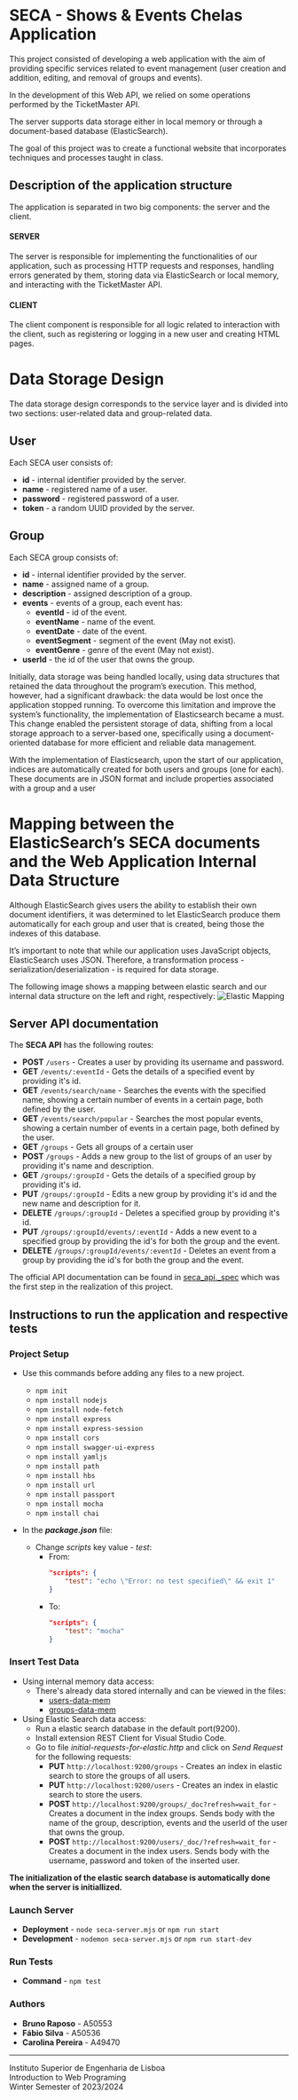 # SECA - Shows & Events Chelas Application
This project consisted of developing a web application with the aim of providing specific services related to event management (user creation and addition, editing, and removal of groups and events).

In the development of this Web API, we relied on some operations performed by the TicketMaster API.

The server supports data storage either in local memory or through a document-based database (ElasticSearch).

The goal of this project was to create a functional website that incorporates techniques and processes taught in class.

## Description of the application structure
The application is separated in two big components: the server and the client.

#### SERVER
The server is responsible for implementing the functionalities of our application, such as processing HTTP requests and responses, handling errors generated by them, storing data via ElasticSearch or local memory, and interacting with the TicketMaster API.

    
#### CLIENT
The client component is responsible for all logic related to interaction with the client, such as registering or logging in a new user and creating HTML pages.

# Data Storage Design

The data storage design corresponds to the service layer and is divided into two sections: user-related data and group-related data.

## User

Each SECA user consists of:
- **id** - internal identifier provided by the server.
- **name** - registered name of a user.
- **password** - registered password of a user.
- **token** - a random UUID provided by the server.

## Group

Each SECA group consists of:
- **id** - internal identifier provided by the server.
- **name** - assigned name of a group.
- **description** - assigned description of a group.
- **events** - events of a group, each event has:
    - **eventId** - id of the event.
    - **eventName** - name of the event.
    - **eventDate** - date of the event.
    - **eventSegment** - segment of the event (May not exist).
    - **eventGenre** - genre of the event (May not exist).
- **userId** - the id of the user that owns the group.

Initially, data storage was being handled locally, using data structures that retained the data throughout the program’s execution.  This method, however, had a significant drawback: the data would be lost once the application stopped running. To overcome this limitation and improve the system’s functionality, the implementation of Elasticsearch became a must. This change enabled the persistent storage of data, shifting from a local storage approach to a server-based one, specifically using a document-oriented database for more efficient and reliable data management.

With the implementation of Elasticsearch, upon the start of our application, indices are automatically created for both users and groups (one for each). These documents are in JSON format and include properties associated with a group and a user

# Mapping between the ElasticSearch’s SECA documents and the Web Application Internal Data Structure

Although ElasticSearch gives users the ability to establish their own document identifiers, it was determined to let ElasticSearch produce them automatically for each group and user that is created, being those the indexes of this database.

It’s important to note that while our application uses JavaScript objects, ElasticSearch uses JSON. Therefore, a transformation process - serialization/deserialization - is required for data storage.

The following image shows a mapping between elastic search and our internal data structure on the left and right, respectively:
![Elastic Mapping](/docs/elastic-mapping.png)

## Server API documentation

The **SECA API** has the following routes:

- **POST** <code>/users</code> - Creates a user by providing its username and password.
- **GET** <code>/events/:eventId</code> - Gets the details of a specified event by providing it's id.
- **GET** <code>/events/search/name</code> - Searches the events with the specified name, showing a certain number of events in a certain page, both defined by the user.
- **GET** <code>/events/search/popular</code> - Searches the most popular events, showing a certain number of events in a certain page, both defined by the user.
- **GET** <code>/groups</code> - Gets all groups of a certain user
- **POST** <code>/groups</code> - Adds a new group to the list of groups of an user by providing it's name and description.
- **GET** <code>/groups/:groupId</code> - Gets the details of a specified group by providing it's id.
- **PUT** <code>/groups/:groupId</code> - Edits a new group by providing it's id and the new name and description for it.
- **DELETE** <code>/groups/:groupId</code> - Deletes a specified group by providing it's id.
- **PUT** <code>/groups/:groupId/events/:eventId</code> - Adds a new event to a specified group by providing the id's for both the group and the event.
- **DELETE** <code>/groups/:groupId/events/:eventId</code> - Deletes an event from a group by providing the id's for both the group and the event.

The official API documentation can be found in [seca_api._spec](/docs/seca_api_spec.yaml) which was the first step in the realization of this project.

## Instructions to run the application and respective tests

### Project Setup
- Use this commands before adding any files to a new project.
    - <code>npm init</code>
    - <code>npm install nodejs</code>
    - <code>npm install node-fetch</code>
    - <code>npm install express</code>
    - <code>npm install express-session</code>
    - <code>npm install cors</code>
    - <code>npm install swagger-ui-express</code>
    - <code>npm install yamljs</code>
    - <code>npm install path</code>
    - <code>npm install hbs</code>
    - <code>npm install url</code>
    - <code>npm install passport</code>
    - <code>npm install mocha</code>
    - <code>npm install chai</code>

- In the ***package.json*** file:
    - Change *scripts* key value - *test*:
        - From:
            ```json
            "scripts": {
                "test": "echo \"Error: no test specified\" && exit 1"
            }
            ```
        - To:
            ```json
            "scripts": {
                "test": "mocha"
            }
            ```
### Insert Test Data
- Using internal memory data access:
    - There's already data stored internally and can be viewed in the files:
        - [users-data-mem](/data/mem/users-data-mem.mjs)
        - [groups-data-mem](/data/mem/groups-data-mem.mjs)
- Using Elastic Search data access:
    - Run a elastic search database in the default port(9200).
    - Install extension REST Client for Visual Studio Code.
    - Go to file *initial-requests-for-elastic.http* and click on *Send Request* for the following requests:
        - **PUT** <code>http://localhost:9200/groups</code> - Creates an index in elastic search to store the groups of all users.
        - **PUT** <code>http://localhost:9200/users</code> - Creates an index in elastic search to store the users.
        - **POST** <code>http://localhost:9200/groups/_doc?refresh=wait_for</code> - Creates a document in the index groups. Sends body with the name of the group, description, events and the userId of the user that owns the group.
        - **POST** <code>http://localhost:9200/users/_doc/?refresh=wait_for</code> - Creates a document in the index users. Sends body with the username, password and token of the inserted user.

**The initialization of the elastic search database is automatically done when the server is initiallized.**

### Launch Server
- **Deployment** - <code>node seca-server.mjs</code> or <code>npm run start</code>
- **Development** - <code>nodemon seca-server.mjs</code> or <code>npm run start-dev</code> 

### Run Tests
- **Command** - <code>npm test</code>

### Authors
- **Bruno Raposo** - A50553<br>
- **Fábio Silva** - A50536<br>
- **Carolina Pereira** - A49470
---
Instituto Superior de Engenharia de Lisboa<br>
Introduction to Web Programing<br>
Winter Semester of 2023/2024